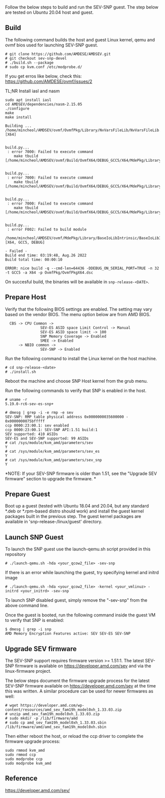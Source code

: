 Follow the below steps to build and run the SEV-SNP guest. The step below are tested on Ubuntu 20.04 host and guest.

## Build

The following command builds the host and guest Linux kernel, qemu and ovmf bios used for launching SEV-SNP guest.

````
# git clone https://github.com/AMDESE/AMDSEV.git
# git checkout sev-snp-devel
# ./build.sh --package
# sudo cp kvm.conf /etc/modprobe.d/
````

If you get erros like below, check this: https://github.com/AMDESE/ovmf/issues/2

TL;NR
Install iasl and nasm

````
sudo apt install iasl
cd AMDSEV/dependencies/nasm-2.15.05
./configure
make
make install
````

````
Building ... /home/mincheol/AMDSEV/ovmf/OvmfPkg/Library/NvVarsFileLib/NvVarsFileLib.inf [X64]


build.py...
 : error 7000: Failed to execute command
	make tbuild [/home/mincheol/AMDSEV/ovmf/Build/OvmfX64/DEBUG_GCC5/X64/MdePkg/Library/BaseIoLibIntrinsic/BaseIoLibIntrinsicSev]


build.py...
 : error 7000: Failed to execute command
	make tbuild [/home/mincheol/AMDSEV/ovmf/Build/OvmfX64/DEBUG_GCC5/X64/MdePkg/Library/BaseMemoryLibRepStr/BaseMemoryLibRepStr]


build.py...
 : error 7000: Failed to execute command
	make tbuild [/home/mincheol/AMDSEV/ovmf/Build/OvmfX64/DEBUG_GCC5/X64/MdePkg/Library/BaseLib/BaseLib]


build.py...
 : error F002: Failed to build module
	/home/mincheol/AMDSEV/ovmf/MdePkg/Library/BaseIoLibIntrinsic/BaseIoLibIntrinsicSev.inf [X64, GCC5, DEBUG]

- Failed -
Build end time: 03:19:48, Aug.26 2022
Build total time: 00:00:10

ERROR: nice build -q --cmd-len=64436 -DDEBUG_ON_SERIAL_PORT=TRUE -n 32 -t GCC5 -a X64 -p OvmfPkg/OvmfPkgX64.dsc

````

On succesful build, the binaries will be available in `snp-release-<DATE>`.

## Prepare Host

Verify that the following BIOS settings are enabled. The setting may vary based on the vendor BIOS. The menu option below are from AMD BIOS.
  
```
  CBS -> CPU Common ->
                SEV-ES ASID space Limit Control -> Manual
                SEV-ES ASID space limit -> 100
                SNP Memory Coverage -> Enabled 
                SMEE -> Enabled
      -> NBIO common ->
                SEV-SNP -> Enabled
```
  
Run the following command to install the Linux kernel on the host machine.

```
# cd snp-release-<date>
# ./install.sh
```

Reboot the machine and choose SNP Host kernel from the grub menu.

Run the following commands to verify that SNP is enabled in the host.

````
# uname -r
5.19.0-rc6-sev-es-snp+

# dmesg | grep -i -e rmp -e sev
SEV-SNP: RMP table physical address 0x0000000035600000 - 0x0000000075bfffff
ccp 0000:23:00.1: sev enabled
ccp 0000:23:00.1: SEV-SNP API:1.51 build:1
SEV supported: 410 ASIDs
SEV-ES and SEV-SNP supported: 99 ASIDs
# cat /sys/module/kvm_amd/parameters/sev
Y
# cat /sys/module/kvm_amd/parameters/sev_es 
Y
# cat /sys/module/kvm_amd/parameters/sev_snp 
Y

````
  
*NOTE: If your SEV-SNP firmware is older than 1.51, see the "Upgrade SEV firmware" section to upgrade the firmware. *
  
## Prepare Guest

Boot up a guest (tested with Ubuntu 18.04 and 20.04, but any standard *.deb or *.rpm-based distro should work) and install the guest kernel packages built in the previous step. The guest kernel packages are available in 'snp-release-<DATE>/linux/guest' directory.

## Launch SNP Guest

To launch the SNP guest use the launch-qemu.sh script provided in this repository

````
# ./launch-qemu.sh -hda <your_qcow2_file> -sev-snp
````

If there is an error while launching the guest, try specifying kernel and initrd image

````
# ./launch-qemu.sh -hda <your_qcow2_file> -kernel <your_vmlinuz> -initrd <your_initrd> -sev-snp
````

To launch SNP disabled guest, simply remove the "-sev-snp" from the above command line.

Once the guest is booted, run the following command inside the guest VM to verify that SNP is enabled:

````
$ dmesg | grep -i snp
AMD Memory Encryption Features active: SEV SEV-ES SEV-SNP
````

## Upgrade SEV firmware

The SEV-SNP support requires firmware version >= 1.51:1. The latest SEV-SNP firmware is available on https://developer.amd.com/sev and via the linux-firmware project.

The below steps document the firmware upgrade process for the latest SEV-SNP firmware available on https://developer.amd.com/sev at the time this was written. A similar procedure can be used for newer firmwares as well:

```
# wget https://developer.amd.com/wp-content/resources/amd_sev_fam19h_model0xh_1.33.03.zip
# unzip amd_sev_fam19h_model0xh_1.33.03.zip
# sudo mkdir -p /lib/firmware/amd
# sudo cp amd_sev_fam19h_model0xh_1.33.03.sbin /lib/firmware/amd/amd_sev_fam19h_model0xh.sbin
```
Then either reboot the host, or reload the ccp driver to complete the firmware upgrade process:

```
sudo rmmod kvm_amd
sudo rmmod ccp
sudo modprobe ccp
sudo modprobe kvm_amd
```


## Reference

https://developer.amd.com/sev/
